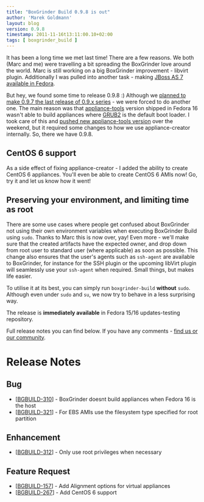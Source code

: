 ```yaml
---
title: "BoxGrinder Build 0.9.8 is out"
author: 'Marek Goldmann'
layout: blog
version: 0.9.8
timestamp: 2011-11-16t13:11:00.10+02:00
tags: [ boxgrinder_build ]
---
```


It has been a long time we met last time! There are a few reasons. We both (Marc and me) were travelling a bit spreading the BoxGrinder love around the world. Marc is still working on a big BoxGrinder improvement - libvirt plugin. Additionally I was pulled into another task - making [JBoss AS 7 available in Fedora](http://fedoraproject.org/wiki/JBossAS7).

But hey, we found some time to release 0.9.8 :) Although we [planned to make 0.9.7 the last release of 0.9.x series](/blog/2011/09/12/boxgrinder-build-0-9-7-and-beyond/) - we were forced to do another one. The main reason was that [appliance-tools](http://thincrust.org/tooling.html) version shipped in Fedora 16 wasn't able to build appliances where [GRUB2](http://www.gnu.org/software/grub/) is the default boot loader. I took care of this and [pushed new appliance-tools version](https://admin.fedoraproject.org/updates/FEDORA-2011-15799) over the weekend, but it required some changes to how we use appliance-creator internally. So, there we have 0.9.8.

## CentOS 6 support

As a side effect of fixing appliance-creator - I added the ability to create CentOS 6 appliances. You'll even be able to create CentOS 6 AMIs now! Go, try it and let us know how it went!

## Preserving your environment, and limiting time as root

There are some use cases where people get confused about BoxGrinder not using their own environment variables when executing BoxGrinder Build using `sudo`. Thanks to Marc this is now over, yay! Even more - we'll make sure that the created artifacts have the expected owner, and drop down from root user to standard user (where applicable) as soon as possible.  This change also ensures that the user's agents such as `ssh-agent` are available to BoxGrinder, for instance for the SSH plugin or the upcoming libVirt plugin will seamlessly use your `ssh-agent` when required. Small things, but makes life easier.

To utilise it at its best, you can simply run `boxgrinder-build` **without** `sudo`. Although even under `sudo` and `su`, we now try to behave in a less surprising way.  

The release is **immediately available** in Fedora 15/16 updates-testing repository.

Full release notes you can find below. If you have any comments - [find us or our community](/community/).

# Release Notes

## Bug

* [[BGBUILD-310]] - BoxGrinder doesnt build appliances when Fedora 16 is the host
* [[BGBUILD-321]] - For EBS AMIs use the filesystem type specified for root partition

## Enhancement

* [[BGBUILD-312]] - Only use root privileges when necessary

## Feature Request

* [[BGBUILD-157]] - Add Alignment options for virtual appliances
* [[BGBUILD-267]] - Add CentOS 6 support

[BGBUILD-310]: https://issues.jboss.org/browse/BGBUILD-310
[BGBUILD-321]: https://issues.jboss.org/browse/BGBUILD-321
[BGBUILD-312]: https://issues.jboss.org/browse/BGBUILD-312
[BGBUILD-157]: https://issues.jboss.org/browse/BGBUILD-157
[BGBUILD-267]: https://issues.jboss.org/browse/BGBUILD-267
